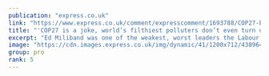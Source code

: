 ```yaml
---
publication: "express.co.uk"
link: "https://www.express.co.uk/comment/expresscomment/1693788/COP27-britain-carbon-dioxide-emissions-reparations-ed-miliband-Rishi-sunak"
title: "'COP27 is a joke, world’s filthiest polluters don’t even turn up'"
excerpt: "Ed Miliband was one of the weakest, worst leaders the Labour Party has ever had. He led his party to a crushing defeat in 2015 when Labour lost 48 seats and he had to resign in utter humiliation."
image: "https://cdn.images.express.co.uk/img/dynamic/41/1200x712/4389644.jpg?r=1667989374060"
group: pro
rank: 5
---
```

